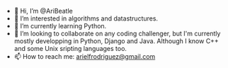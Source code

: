 - 👋 Hi, I’m @AriBeatle
- 👀 I’m interested in algorithms and datastructures.
- 🌱 I’m currently learning Python.
- 💞️ I’m looking to collaborate on any coding challenger, but I'm currently mostly developping in Python, Django and Java. Although I know C++ and some Unix sripting languages too.
- 📫 How to reach me: arielfrodriguez@gmail.com

<!---
AriBeatle/AriBeatle is a ✨ special ✨ repository because its `README.md` (this file) appears on your GitHub profile.
You can click the Preview link to take a look at your changes.
--->
